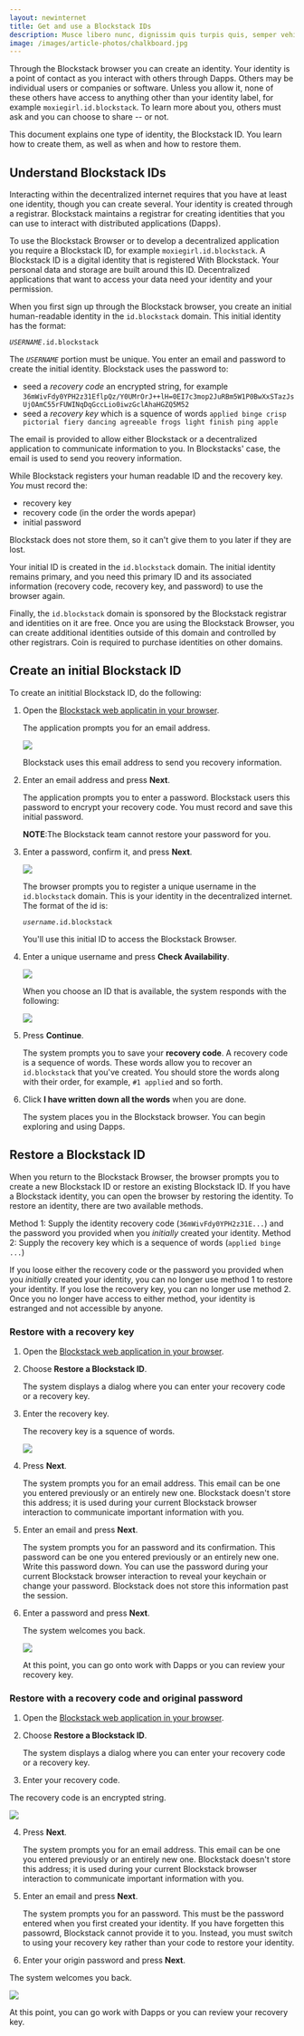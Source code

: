 ```yaml
---
layout: newinternet
title: Get and use a Blockstack IDs
description: Musce libero nunc, dignissim quis turpis quis, semper vehicula dolor.
image: /images/article-photos/chalkboard.jpg
---
```


Through the Blockstack browser you can create an identity. Your identity is a
point of contact as you interact with others through Dapps. Others may be
individual users or companies or software. Unless you allow it, none of these
others have access to anything other than your identity label, for example
`moxiegirl.id.blockstack`. To learn more about you, others must ask and you can
choose to share -- or not.

This document explains one type of identity, the Blockstack ID. You learn how to
create them, as well as when and how to restore them.

## Understand Blockstack IDs

Interacting within the decentralized internet requires that you have at least
one identity, though you can create several. Your identity is created through a
registrar.  Blockstack maintains a registrar for creating identities that you
can use to interact with distributed applications (Dapps).

To use the Blockstack Browser or to develop a decentralized application you
require a Blockstack ID, for example `moxiegirl.id.blockstack`. A Blockstack ID
is a digital identity that is registered With Blockstack. Your personal data and
storage are built around this ID. Decentralized applications that want to access
your data need your identity and your permission.

When you first sign up through the Blockstack browser, you create an initial
human-readable identity in the `id.blockstack` domain. This initial identity has
the format:

_`USERNAME`_`.id.blockstack`

The _`USERNAME`_ portion must be unique. You enter an email and password to
create the initial identity. Blockstack uses the password to:

 * seed a _recovery code_ an encrypted string, for example `36mWivFdy0YPH2z31EflpQz/Y0UMrOrJ++lH=0EI7c3mop2JuRBm5W1P0BwXxSTazJsUjOAmC55rFUWINqDqGccLio0iwzGclAhaHGZQ5M52`
 * seed a _recovery key_ which is a squence of words `applied binge crisp pictorial fiery dancing agreeable frogs light finish ping apple`

The email is provided to allow either Blockstack or a decentralized application
to communicate information to you. In Blockstacks' case, the email is used to
send you reovery information.

While Blockstack registers your human readable ID and the recovery key. _You_ must
record the:

* recovery key
* recovery code (in the order the words apepar)
* initial password

Blockstack does not store them, so it can't give them to you later if they are
lost.

Your initial ID is created in the `id.blockstack` domain. The initial identity
remains primary, and you need this primary ID and its associated information
(recovery code, recovery key, and password) to use the browser again.

Finally, the `id.blockstack` domain is sponsored by the Blockstack registrar and
identities on it are free. Once you are using the Blockstack Browser, you can
create additional identities outside of this domain and controlled by other
registrars. Coin is required to purchase identities on other domains.

## Create an initial Blockstack ID

To create an inititial Blockstack ID, do the following:

1. Open the [Blockstack web applicatin in your browser](https://browser.blockstack.org/sign-up?redirect=%2F).

   The application prompts you for an email address.

   ![](/images/create-id-0.png)

   Blockstack uses this email address to send you recovery information.

2. Enter an email address and press **Next**.

   The application prompts you to enter a password. Blockstack users this
   password to encrypt your recovery code.  You must record and save this
   initial password.

   **NOTE**:The Blockstack team cannot restore your password for you.

3. Enter a password, confirm it, and press **Next**.

   ![](/images/create-id-1.png)

   The browser prompts you to register a unique username in the `id.blockstack`
   domain. This is your identity in the decentralized internet. The format of the id
   is:

    _`username`_`.id.blockstack`

    You'll use this initial ID to access the Blockstack Browser.

3.  Enter a unique username and press **Check Availability**.

    ![](/images/create-id-2.png)

    When you choose an ID that is available, the system responds with the following:

    ![](/images/create-id-3.png)

4.  Press **Continue**.

    The system prompts you to save your **recovery code**. A recovery code is a
    sequence  of words.  These words allow you to recover an `id.blockstack`
    that you've created.  You should store the words along with their order, for
    example,  `#1 applied` and so forth.

5. Click **I have written down all the words** when you are done.

   The system places you in the Blockstack browser.  You can begin exploring and
   using Dapps.

## Restore a Blockstack ID

When you return to the Blockstack Browser, the browser prompts you to create a
new Blockstack ID or restore an existing Blockstack ID. If you have a
Blockstack identity, you can open the browser by restoring the identity. To
restore an identity, there are two available methods.

Method 1: Supply the identity recovery code (`36mWivFdy0YPH2z31E...`) and the
password you provided when you _initially_ created your identity. Method 2:
Supply the recovery key which is a sequence of words (`applied binge ...`)

If you loose either the recovery code or the password you provided when you
_initially_ created your identity, you can no longer use method 1 to restore
your identity. If you lose the recovery key, you can no longer use method 2.
Once you no longer have access to either method, your identity is estranged and
not accessible by anyone.

### Restore with a recovery key

1. Open the [Blockstack web application in your browser](https://browser.blockstack.org/sign-up?redirect=%2F).
2. Choose **Restore a Blockstack ID**.

   The system displays a dialog where you can enter your recovery code or a
   recovery key.

3. Enter the recovery key.

   The recovery key is a squence of words.

   ![](/images/recovery-code.png)

4. Press **Next**.

   The system prompts you for an email address. This email can be one you
   entered previously or an entirely new one. Blockstack doesn't store this
   address; it is used during your current Blockstack browser interaction to communicate
   important information with you.

5. Enter an email and press **Next**.

   The system prompts you for an password and its confirmation. This password
   can be one you entered previously or an entirely new one. Write this password
   down. You can use the password during your current Blockstack browser
   interaction  to reveal your keychain or change your password. Blockstack does
   not store this information past the session.

6. Enter a password and press **Next**.

   The system welcomes you back.

   ![](/images/welcome-back.png)

   At this point, you can go onto work with Dapps or you can review your recovery key.

### Restore with a recovery code and original password

1. Open the [Blockstack web application in your browser](https://browser.blockstack.org/sign-up?redirect=%2F).
2. Choose **Restore a Blockstack ID**.

   The system displays a dialog where you can enter your recovery code or a
   recovery key.

3. Enter your recovery code.

  The recovery code is an encrypted string.

  ![](/images/recovery-code.png)

4. Press **Next**.

   The system prompts you for an email address. This email can be one you
   entered previously or an entirely new one. Blockstack doesn't store this
   address; it is used during your current Blockstack browser interaction to
   communicate important information with you.

5. Enter an email and press **Next**.

   The system prompts you for an password. This must be the password entered
   when you first created your identity. If you have forgetten this passowrd,
   Blockstack cannot provide it to you. Instead, you must switch to using your
   recovery key rather than your code to restore your identity.

6. Enter your origin password and press **Next**.

  The system welcomes you back.

  ![](/images/welcome-back.png)

  At this point, you can go work with Dapps or you can review your recovery key.
